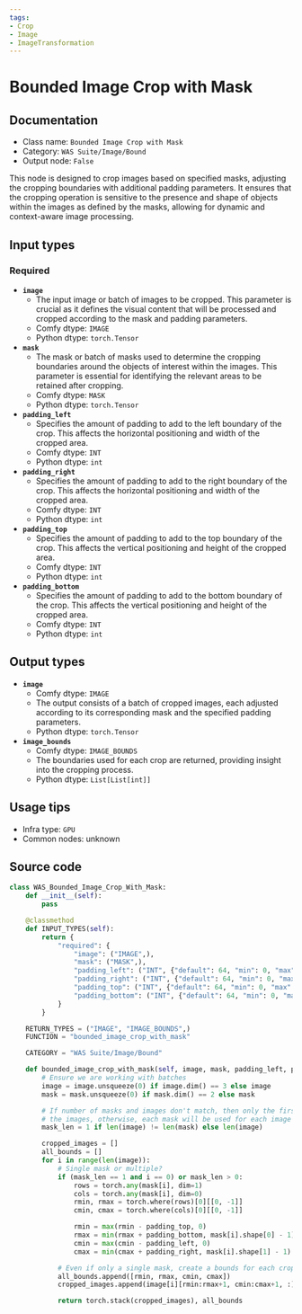 ```yaml
---
tags:
- Crop
- Image
- ImageTransformation
---
```


# Bounded Image Crop with Mask
## Documentation
- Class name: `Bounded Image Crop with Mask`
- Category: `WAS Suite/Image/Bound`
- Output node: `False`

This node is designed to crop images based on specified masks, adjusting the cropping boundaries with additional padding parameters. It ensures that the cropping operation is sensitive to the presence and shape of objects within the images as defined by the masks, allowing for dynamic and context-aware image processing.
## Input types
### Required
- **`image`**
    - The input image or batch of images to be cropped. This parameter is crucial as it defines the visual content that will be processed and cropped according to the mask and padding parameters.
    - Comfy dtype: `IMAGE`
    - Python dtype: `torch.Tensor`
- **`mask`**
    - The mask or batch of masks used to determine the cropping boundaries around the objects of interest within the images. This parameter is essential for identifying the relevant areas to be retained after cropping.
    - Comfy dtype: `MASK`
    - Python dtype: `torch.Tensor`
- **`padding_left`**
    - Specifies the amount of padding to add to the left boundary of the crop. This affects the horizontal positioning and width of the cropped area.
    - Comfy dtype: `INT`
    - Python dtype: `int`
- **`padding_right`**
    - Specifies the amount of padding to add to the right boundary of the crop. This affects the horizontal positioning and width of the cropped area.
    - Comfy dtype: `INT`
    - Python dtype: `int`
- **`padding_top`**
    - Specifies the amount of padding to add to the top boundary of the crop. This affects the vertical positioning and height of the cropped area.
    - Comfy dtype: `INT`
    - Python dtype: `int`
- **`padding_bottom`**
    - Specifies the amount of padding to add to the bottom boundary of the crop. This affects the vertical positioning and height of the cropped area.
    - Comfy dtype: `INT`
    - Python dtype: `int`
## Output types
- **`image`**
    - Comfy dtype: `IMAGE`
    - The output consists of a batch of cropped images, each adjusted according to its corresponding mask and the specified padding parameters.
    - Python dtype: `torch.Tensor`
- **`image_bounds`**
    - Comfy dtype: `IMAGE_BOUNDS`
    - The boundaries used for each crop are returned, providing insight into the cropping process.
    - Python dtype: `List[List[int]]`
## Usage tips
- Infra type: `GPU`
- Common nodes: unknown


## Source code
```python
class WAS_Bounded_Image_Crop_With_Mask:
    def __init__(self):
        pass

    @classmethod
    def INPUT_TYPES(self):
        return {
            "required": {
                "image": ("IMAGE",),
                "mask": ("MASK",),
                "padding_left": ("INT", {"default": 64, "min": 0, "max": 0xffffffffffffffff}),
                "padding_right": ("INT", {"default": 64, "min": 0, "max": 0xffffffffffffffff}),
                "padding_top": ("INT", {"default": 64, "min": 0, "max": 0xffffffffffffffff}),
                "padding_bottom": ("INT", {"default": 64, "min": 0, "max": 0xffffffffffffffff}),
            }
        }

    RETURN_TYPES = ("IMAGE", "IMAGE_BOUNDS",)
    FUNCTION = "bounded_image_crop_with_mask"

    CATEGORY = "WAS Suite/Image/Bound"

    def bounded_image_crop_with_mask(self, image, mask, padding_left, padding_right, padding_top, padding_bottom):
        # Ensure we are working with batches
        image = image.unsqueeze(0) if image.dim() == 3 else image
        mask = mask.unsqueeze(0) if mask.dim() == 2 else mask

        # If number of masks and images don't match, then only the first mask will be used on
        # the images, otherwise, each mask will be used for each image 1 to 1
        mask_len = 1 if len(image) != len(mask) else len(image)

        cropped_images = []
        all_bounds = []
        for i in range(len(image)):
            # Single mask or multiple?
            if (mask_len == 1 and i == 0) or mask_len > 0:
                rows = torch.any(mask[i], dim=1)
                cols = torch.any(mask[i], dim=0)
                rmin, rmax = torch.where(rows)[0][[0, -1]]
                cmin, cmax = torch.where(cols)[0][[0, -1]]

                rmin = max(rmin - padding_top, 0)
                rmax = min(rmax + padding_bottom, mask[i].shape[0] - 1)
                cmin = max(cmin - padding_left, 0)
                cmax = min(cmax + padding_right, mask[i].shape[1] - 1)

            # Even if only a single mask, create a bounds for each cropped image
            all_bounds.append([rmin, rmax, cmin, cmax])
            cropped_images.append(image[i][rmin:rmax+1, cmin:cmax+1, :])

            return torch.stack(cropped_images), all_bounds

```
